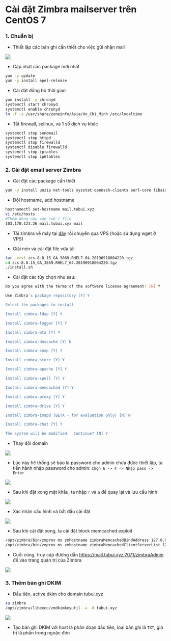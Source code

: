 # Cài đặt Zimbra mailserver trên CentOS 7

### 1. Chuẩn bị

- Thiết lập các bản ghi cần thiết cho việc gửi nhận mail

![](./images/records.png)

- Cập nhật các package mới nhất

```sh
yum -y update
yum -y install epel-release
```

- Cài đặt đồng bộ thời gian

```sh
yum install -y chronyd
systemctl start chronyd
systemctl enable chronyd
ln -f -s /usr/share/zoneinfo/Asia/Ho_Chi_Minh /etc/localtime
```

- Tắt firewall, selinux, và 1 số dịch vụ khác

```sh
systemctl stop sendmail
systemctl stop httpd
systemctl stop firewalld
systemctl disable firewalld
systemctl stop iptables
systemctl stop ip6tables
```

### 2. Cài đặt email server Zimbra

- Cài đặt các package cần thiết

```sh
yum -y install unzip net-tools sysstat openssh-clients perl-core libaio nmap-ncat libstdc++.so.6 nano wget 
```

- Đổi hostname, add hostname

```sh
hostnamectl set-hostname mail.tubui.xyz
vi /etc/hosts
#Thêm dòng này vào cuối file
103.170.123.26 mail.tubui.xyz mail
```

- Tải zimbra về máy tại [đây](https://files.zimbra.com/downloads/8.8.15_GA/zcs-8.8.15_GA_3869.RHEL7_64.20190918004220.tgz) rồi chuyển qua VPS (hoặc sử dụng wget ở VPS)

- Giải nén và cài đặt file vừa tải

```sh
tar -xzvf zcs-8.8.15_GA_3869.RHEL7_64.20190918004220.tgz
cd zcs-8.8.15_GA_3869.RHEL7_64.20190918004220.tgz
./install.sh
```

- Cài đặt các tùy chọn như sau:

```sh
Do you agree with the terms of the software license agreement? [N] Y

Use Zimbra's package repository [Y] Y

Select the packages to install

Install zimbra-ldap [Y] Y

Install zimbra-logger [Y] Y

Install zimbra-mta [Y] Y

Install zimbra-dnscache [Y] N

Install zimbra-snmp [Y] Y

Install zimbra-store [Y] Y

Install zimbra-apache [Y] Y

Install zimbra-spell [Y] Y

Install zimbra-memcached [Y] Y

Install zimbra-proxy [Y] Y

Install zimbra-drive [Y] Y

Install zimbra-imapd (BETA - for evaluation only) [N] N

Install zimbra-chat [Y] Y

The system will be modified.  Continue? [N] Y
```

- Thay đổi domain

![](./images/change_domain.png)

- Lúc này hệ thống sẽ báo là password cho admin chưa được thiết lập, ta tiến hành nhập password cho admin: ```Chọn 6 -> 4 -> Nhập pass -> Enter```

![](./images/change_password.png)

- Sau khi đặt xong mật khẩu, ta nhập ```r``` và ```a``` để quay lại và lưu cấu hình

![](./images/back2menu.png)

- Xác nhận cấu hình và bắt đầu cài đặt

![](./images/accept_conf.png)

- Sau khi cài đặt xong, ta cài đặt block memcached exploit

```sh
/opt/zimbra/bin/zmprov ms zmhostname zimbraMemcachedBindAddress 127.0.0.1
/opt/zimbra/bin/zmprov ms zmhostname zimbraMemcachedClientServerList 127.0.0.1
```

- Cuối cùng, truy cập đường dẫn https://mail.tubui.xyz:7071/zimbraAdmin để vào trang quản trị của Zimbra

![](./images/done_setup.png)

### 3. Thêm bản ghi DKIM

- Đầu tiên, active dkim cho domain tubui.xyz

```sh
su zimbra
/opt/zimbra/libexec/zmdkimkeyutil -a -d tubui.xyz
```

![](./images/zimbra_dkim_active.png)

- Tạo bản ghi DKIM với host là phân đoạn đầu tiên, loại bản ghi là ```TXT```, giá trị là phần trong ngoặc đơn



